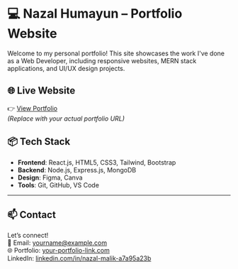 # 💻 Nazal Humayun – Portfolio Website

Welcome to my personal portfolio! This site showcases the work I've done as a Web Developer, including responsive websites, MERN stack applications, and UI/UX design projects.

## 🌐 Live Website

👉 [View Portfolio](https://your-deployed-link.com)  
*(Replace with your actual portfolio URL)*

## 📦 Tech Stack

- **Frontend**: React.js, HTML5, CSS3, Tailwind, Bootstrap  
- **Backend**: Node.js, Express.js, MongoDB  
- **Design**: Figma, Canva  
- **Tools**: Git, GitHub, VS Code

---

## 📫 Contact

Let’s connect!  
📧 Email: yourname@example.com  
🌐 Portfolio: [your-portfolio-link.com](https://your-portfolio-link.com)  
LinkedIn: [linkedin.com/in/nazal-malik-a7a95a23b](https://www.linkedin.com/in/nazal-malik-a7a95a23b)
